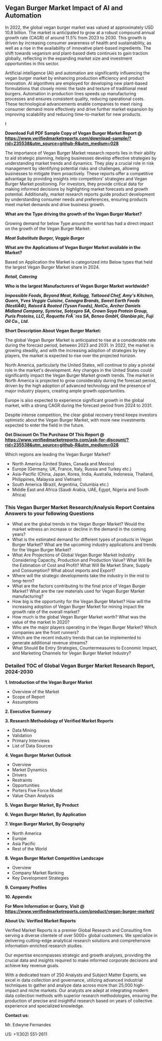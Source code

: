 <h2>Vegan Burger Market Impact of AI and Automation</h2><p>In 2022, the global vegan burger market was valued at approximately USD 10.8 billion. The market is anticipated to grow at a robust compound annual growth rate (CAGR) of around 11.5% from 2023 to 2030. This growth is driven by increasing consumer awareness of health and sustainability, as well as a rise in the availability of innovative plant-based ingredients. The shift towards veganism and plant-based diets continues to gain traction globally, reflecting in the expanding market size and investment opportunities in this sector.</p><p>Artificial intelligence (AI) and automation are significantly influencing the vegan burger market by enhancing production efficiency and product innovation. AI algorithms are employed for developing new plant-based formulations that closely mimic the taste and texture of traditional meat burgers. Automation in production lines speeds up manufacturing processes and ensures consistent quality, reducing operational costs. These technological advancements enable companies to meet rising consumer demand more effectively and drive further market expansion by improving scalability and reducing time-to-market for new products.</p>t</p><p id="" class=""><strong>Download Full PDF Sample Copy of Vegan Burger Market Report @ <a href="https://www.verifiedmarketreports.com/download-sample/?rid=235538&utm_source=github-R&utm_medium=028" target="_blank">https://www.verifiedmarketreports.com/download-sample/?rid=235538&utm_source=github-R&utm_medium=028</a></strong></p><p>The importance of&nbsp;Vegan Burger Market research reports lies in their ability to aid strategic planning, helping businesses develop effective strategies by understanding market trends and dynamics. They play a crucial role in risk management by identifying potential risks and challenges, allowing businesses to mitigate them proactively. These reports offer a competitive advantage by providing insights into competitors' strategies and Vegan Burger Market positioning. For investors, they provide critical data for making informed decisions by highlighting market forecasts and growth potential. Additionally, market research reports guide product development by understanding consumer needs and preferences, ensuring products meet market demands and drive business growth.</p><p><strong>What are the&nbsp;Type driving the growth of the Vegan Burger Market?</strong></p><p id="" class="">Growing demand for below Type around the world has had a direct impact on the growth of the Vegan Burger Market:</p><em><strong>Meat Substitute Burger, Veggie Burger</strong></em></p><strong>What are the&nbsp;Applications&nbsp;of Vegan Burger Market available in the Market?</strong></p><p id="" class="">Based on Application the Market is categorized into Below types that held the largest Vegan Burger Market share In 2024.</p><em><strong>Retail, Catering</strong></em></p><strong>Who is the largest Manufacturers of Vegan Burger Market worldwide?</strong></p><p><em><strong>Impossible Foods, Beyond Meat, Kellogg, Tattooed Chef, Amy's Kitchen, Quorn, Yves Veggie Cuisine, Conagra Brands, Sweet Earth Foods (NestlÃ©), Raised & Rooted (Tyson Foods), NotCo, Archer Daniels Midland Company, Symrise, Sotexpro SA, Crown Soya Protein Group, Puris Proteins, LLC, Roquette FrÃ¨res SA, Beneo GmbH, Glanbia plc, Fuji Oil Co., Ltd.</strong></em></p><p id="" class=""><strong>Short Description About Vegan Burger Market:</strong></p><p>The global Vegan Burger Market is anticipated to rise at a considerable rate during the forecast period, between 2023 and 2031. In 2022, the market is growing steadily, and with the increasing adoption of strategies by key players, the market is expected to rise over the projected horizon.</p><p>North America, particularly the United States, will continue to play a pivotal role in the market's development. Any changes in the United States could significantly impact the Vegan Burger Market growth trends. The market in North America is projected to grow considerably during the forecast period, driven by the high adoption of advanced technology and the presence of major industry players, creating ample growth opportunities.</p><p>Europe is also expected to experience significant growth in the global market, with a strong CAGR during the forecast period from 2024 to 2031.</p><p>Despite intense competition, the clear global recovery trend keeps investors optimistic about the Vegan Burger Market, with more new investments expected to enter the field in the future.</p><p id="" class=""><strong>Get Discount On The Purchase Of This Report @ <a href="https://www.verifiedmarketreports.com/ask-for-discount/?rid=235538&utm_source=github-R&utm_medium=028" target="_blank">https://www.verifiedmarketreports.com/ask-for-discount/?rid=235538&utm_source=github-R&utm_medium=028</a></strong></p>Which regions are leading the Vegan Burger Market?</p><ul><li>North America (United States, Canada and Mexico)</li><li>Europe (Germany, UK, France, Italy, Russia and Turkey etc.)</li><li>Asia-Pacific (China, Japan, Korea, India, Australia, Indonesia, Thailand, Philippines, Malaysia and Vietnam)</li><li>South America (Brazil, Argentina, Columbia etc.)</li><li>Middle East and Africa (Saudi Arabia, UAE, Egypt, Nigeria and South Africa)</li></ul><h3 id="" class="">This Vegan Burger Market Research/Analysis Report Contains Answers to your following Questions</h3><ul><li>What are the global trends in the Vegan Burger Market? Would the market witness an increase or decline in the demand in the coming years?</li><li>What is the estimated demand for different types of products in Vegan Burger Market? What are the upcoming industry applications and trends for the Vegan Burger Market?</li><li>What Are Projections of Global Vegan Burger Market Industry Considering Capacity, Production and Production Value? What Will Be the Estimation of Cost and Profit? What Will Be Market Share, Supply and Consumption? What about imports and Export?</li><li>Where will the strategic developments take the industry in the mid to long-term?</li><li>What are the factors contributing to the final price of Vegan Burger Market? What are the raw materials used for Vegan Burger Market manufacturing?</li><li>How big is the opportunity for the Vegan Burger Market? How will the increasing adoption of Vegan Burger Market for mining impact the growth rate of the overall market?</li><li>How much is the global Vegan Burger Market worth? What was the value of the market In 2020?</li><li>Who are the major players operating in the Vegan Burger Market? Which companies are the front runners?</li><li>Which are the recent industry trends that can be implemented to generate additional revenue streams?</li><li>What Should Be Entry Strategies, Countermeasures to Economic Impact, and Marketing Channels for Vegan Burger Market Industry?</li></ul><h3 id="" class="">Detailed TOC of Global Vegan Burger Market Research Report, 2024-2030</h3><p id="" class=""><strong>1. Introduction of the Vegan Burger Market</strong></p><ul><li>Overview of the Market</li><li>Scope of Report</li><li>Assumptions</li></ul><p id="" class=""><strong>2. Executive Summary</strong></p><p id="" class=""><strong>3. Research Methodology of Verified Market Reports</strong></p><ul><li>Data Mining</li><li>Validation</li><li>Primary Interviews</li><li>List of Data Sources</li></ul><p id="" class=""><strong>4. Vegan Burger Market Outlook</strong></p><ul><li>Overview</li><li>Market Dynamics</li><li>Drivers</li><li>Restraints</li><li>Opportunities</li><li>Porters Five Force Model</li><li>Value Chain Analysis</li></ul><p id="" class=""><strong>5. Vegan Burger Market, By Product</strong></p><p id="" class=""><strong>6. Vegan Burger Market, By Application</strong></p><p id="" class=""><strong>7. Vegan Burger Market, By Geography</strong></p><ul><li>North America</li><li>Europe</li><li>Asia Pacific</li><li>Rest of the World</li></ul><p id="" class=""><strong>8. Vegan Burger Market Competitive Landscape</strong></p><ul><li>Overview</li><li>Company Market Ranking</li><li>Key Development Strategies</li></ul><p id="" class=""><strong>9. Company Profiles</strong></p><p id="" class=""><strong>10. Appendix</strong></p><p id="" class=""><strong>For More Information or Query, Visit @ <a href="https://www.verifiedmarketreports.com/product/vegan-burger-market/" target="_blank">https://www.verifiedmarketreports.com/product/vegan-burger-market/</a></strong></p><p id="" class=""><strong>About Us: Verified Market Reports</strong></p><p id="" class="">Verified Market Reports is a premier Global Research and Consulting firm serving a diverse clientele of over 5000+ global customers. We specialize in delivering cutting-edge analytical research solutions and comprehensive information-enriched research studies.</p><p id="" class="">Our expertise encompasses strategic and growth analyses, providing the crucial data and insights required to make informed corporate decisions and achieve key revenue goals.</p><p id="" class="">With a dedicated team of 250 Analysts and Subject Matter Experts, we excel in data collection and governance, utilizing advanced industrial techniques to gather and analyze data across more than 25,000 high-impact and niche markets. Our analysts are adept at integrating modern data collection methods with superior research methodologies, ensuring the production of precise and insightful research based on years of collective experience and specialized knowledge.</p><p id="" class=""><strong>Contact us:</strong></p><p id="" class="">Mr. Edwyne Fernandes</p><p id="" class="">US: +1(302) 551-2611</p>